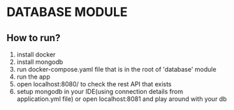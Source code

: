 # DATABASE MODULE

## How to run?

1) install docker
2) install mongodb
3) run docker-compose.yaml file that is in the root of 'database' module
4) run the app
5) open localhost:8080/ to check the rest API that exists
6) setup mongodb in your IDE(using connection details from application.yml file) or open localhost:8081 
and play around with your db